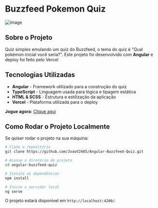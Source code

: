 # Buzzfeed Pokemon Quiz

![image](https://github.com/user-attachments/assets/20794a91-865f-4feb-b4c9-67ed1bf021f1)

## Sobre o Projeto
Quiz simples emulando um quiz do Buzzfeed, o tema do quiz é "Qual pokémon inicial você seria?".
Este projeto foi desenvolvido com **Angular** e deploy foi feito pelo Vercel

## Tecnologias Utilizadas
- **Angular** - Framework utilizado para a construção do quiz
- **TypeScript** - Linguagem usada para lógica e tipagem estática
- **HTML & SCSS** - Estrutura e estilização da aplicação
- **Vercel** - Plataforma utilizada para o deploy


**Jogue agora:** [Clique aqui](https://angular-buzzfeed-quiz-omega.vercel.app)



## Como Rodar o Projeto Localmente
Se quiser rodar o projeto na sua máquina:

```bash
# Clone o repositório
git clone https://github.com/JoaoV2405/Angular-Buzzfeed-Quiz.git

# Acesse o diretório do projeto
cd angular-buzzfeed-quiz

# Instale as dependências
npm install

# Inicie o servidor local
ng serve
```
O projeto estará disponível em `http://localhost:4200/`.
